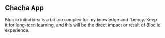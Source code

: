 ## Chacha App

Bloc.io initial idea is a bit too complex for my knowledge and fluency. Keep it for long-term learning, and this will be the direct impact or result of Bloc.io experience.
